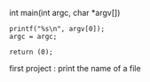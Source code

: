 int main(int argc, char *argv[])

	printf("%s\n", argv[0]);
	argc = argc;

	return (0);
first project : print the name of a file	
